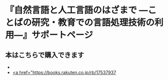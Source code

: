 # 『自然言語と人工言語のはざまで ―ことばの研究・教育での言語処理技術の利用―』サポートページ

## 本はこちらで購入できます
- <a href="https://amzn.asia/d/7gZ0CO1">
- <a href="https://books.rakuten.co.jp/rb/17537937</a>
